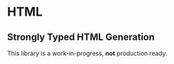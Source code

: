 # HTML

## Strongly Typed HTML Generation

This library is a work-in-progress, **not** production ready.
